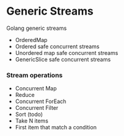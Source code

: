 # Generic Streams
Golang generic streams 

* OrderedMap
* Ordered safe concurrent streams
* Unordered map safe concurrent streams
* GenericSlice safe concurrent streams

### Stream operations
* Concurrent Map
* Reduce 
* Concurrent ForEach
* Concurrent Filter
* Sort (todo) 
* Take N items
* First item that match a condition
